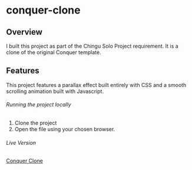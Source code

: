 # conquer-clone

## Overview
I built this project as part of the Chingu Solo Project requirement. It is a clone of the original Conquer template.

## Features
This project features a parallax effect built entirely with CSS and a smooth scrolling animation built with Javascript.

###### Running the project locally
1. Clone the project 
2. Open the file using your chosen browser.

###### Live Version
[Conquer Clone](https://ancient-shelf-82490.herokuapp.com/)
